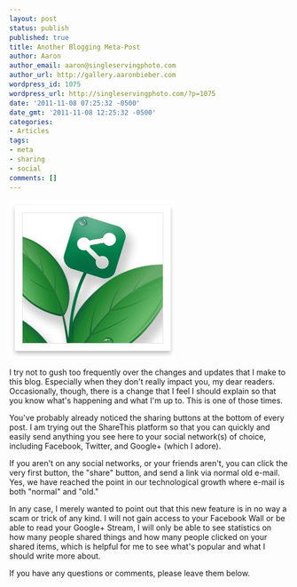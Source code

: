```yaml
---
layout: post
status: publish
published: true
title: Another Blogging Meta-Post
author: Aaron
author_email: aaron@singleservingphoto.com
author_url: http://gallery.aaronbieber.com
wordpress_id: 1075
wordpress_url: http://singleservingphoto.com/?p=1075
date: '2011-11-08 07:25:32 -0500'
date_gmt: '2011-11-08 12:25:32 -0500'
categories:
- Articles
tags:
- meta
- sharing
- social
comments: []
---
```

[![ShareThis](/wp-content/uploads/2011/11/1320754782522_a2b17.png "ShareThis")](/wp-content/uploads/2011/11/1320754782522_a2b17.png)

I try not to gush too frequently over the changes and updates that I
make to this blog. Especially when they don't really impact you, my dear
readers. Occasionally, though, there is a change that I feel I should
explain so that you know what's happening and what I'm up to. This is
one of those times.

You've probably already noticed the sharing buttons at the bottom of
every post. I am trying out the ShareThis platform so that you can
quickly and easily send anything you see here to your social network(s)
of choice, including Facebook, Twitter, and Google+ (which I adore).

If you aren't on any social networks, or your friends aren't, you can
click the very first button, the "share" button, and send a link via
normal old e-mail. Yes, we have reached the point in our technological
growth where e-mail is both "normal" and "old."

In any case, I merely wanted to point out that this new feature is in no
way a scam or trick of any kind. I will not gain access to your Facebook
Wall or be able to read your Google+ Stream, I will only be able to see
statistics on how many people shared things and how many people clicked
on your shared items, which is helpful for me to see what's popular and
what I should write more about.

If you have any questions or comments, please leave them below.
